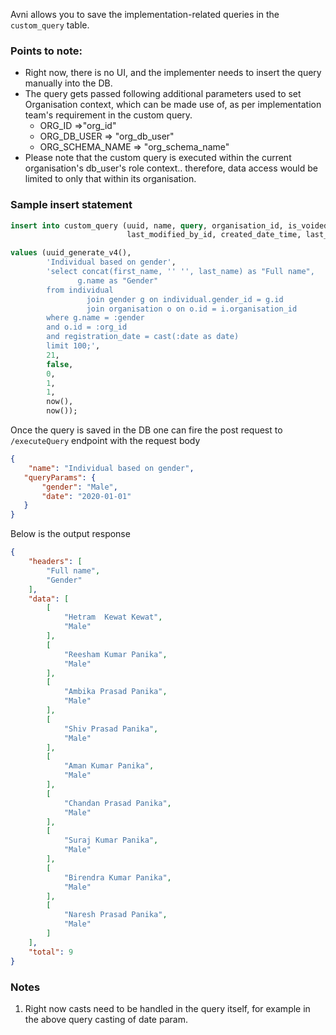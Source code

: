 Avni allows you to save the implementation-related queries in the `custom_query` table. 

### Points to note:

- Right now, there is no UI, and the implementer needs to insert the query manually into the DB.
- The query gets passed following additional parameters used to set Organisation context, which can be made use of, as per implementation team's requirement in the custom query. 
  - ORG_ID =>"org_id"
  - ORG_DB_USER => "org_db_user"
  - ORG_SCHEMA_NAME => "org_schema_name"
- Please note that the custom query is executed within the current organisation's db_user's role context.. therefore, data access would be limited to only that within its organisation.

### Sample insert statement

```sql Adding new custom query
insert into custom_query (uuid, name, query, organisation_id, is_voided, version, created_by_id,
                          last_modified_by_id, created_date_time, last_modified_date_time)

values (uuid_generate_v4(),
        'Individual based on gender',
        'select concat(first_name, '' '', last_name) as "Full name",
               g.name as "Gender"
        from individual
                 join gender g on individual.gender_id = g.id
                 join organisation o on o.id = i.organisation_id
        where g.name = :gender
        and o.id = :org_id
        and registration_date = cast(:date as date)
        limit 100;',
        21,
        false,
        0,
        1,
        1,
        now(),
        now());
```

Once the query is saved in the DB one can fire the post request to `/executeQuery` endpoint with the request body

```json Sample request body
{
    "name": "Individual based on gender",
   "queryParams": {
       "gender": "Male",
       "date": "2020-01-01"
   }
}
```

Below is the output response

```json Response
{
    "headers": [
        "Full name",
        "Gender"
    ],
    "data": [
        [
            "Hetram  Kewat Kewat",
            "Male"
        ],
        [
            "Reesham Kumar Panika",
            "Male"
        ],
        [
            "Ambika Prasad Panika",
            "Male"
        ],
        [
            "Shiv Prasad Panika",
            "Male"
        ],
        [
            "Aman Kumar Panika",
            "Male"
        ],
        [
            "Chandan Prasad Panika",
            "Male"
        ],
        [
            "Suraj Kumar Panika",
            "Male"
        ],
        [
            "Birendra Kumar Panika",
            "Male"
        ],
        [
            "Naresh Prasad Panika",
            "Male"
        ]
    ],
    "total": 9
}
```

### Notes

1. Right now casts need to be handled in the query itself, for example in the above query casting of date param.
